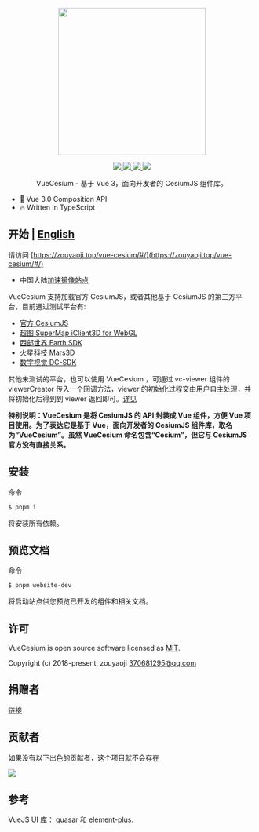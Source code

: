 <!--
 * @Author: zouyaoji@https://github.com/zouyaoji
 * @Date: 2021-04-29 16:12:05
 * @LastEditTime: 2022-11-10 00:46:57
 * @LastEditors: zouyaoji
 * @Description:
 * @FilePath: \vue-cesium@next\README.zh.md
-->
<p align="center">
  <img width="300px" src="https://zouyaoji.top/vue-cesium/images/vue-cesium-logo.svg">
</p>

<p align="center">
  <a href="https://github.com/zouyaoji/vue-cesium/actions/workflows/publish-npm.yml" target="_blank">
    <img src="https://img.shields.io/github/workflow/status/zouyaoji/vue-cesium/Publish%20to%20NPM%20registry?style=plastic">
  </a>
  <a href="https://www.npmjs.com/package/vue-cesium" target="_blank">
    <img src="https://img.shields.io/npm/v/vue-cesium/next?style=plastic">
  </a>
  <a href="https://npmcharts.com/compare/vue-cesium?minimal=true" target="_blank">
    <img src="https://img.shields.io/npm/dm/vue-cesium?style=plastic">
  </a>
  <a href="https://github.com/zouyaoji/vue-cesium/blob/dev/LICENSE" target="_blank">
    <img src="https://img.shields.io/github/license/zouyaoji/vue-cesium?style=plastic">
  </a>
  <!-- <a href="https://coveralls.io/github/zouyaoji/vue-cesium?branch=dev" target="_blank">
    <img src="https://img.shields.io/coveralls/github/zouyaoji/vue-cesium?style=plastic">
  </a> -->
  <br>
</p>

<p align="center">VueCesium - 基于 Vue 3，面向开发者的 CesiumJS 组件库。</p>

- 💪 Vue 3.0 Composition API
- 🔥 Written in TypeScript

## 开始 | [English](./README.md)

请访问 [https://zouyaoji.top/vue-cesium/#/](https://zouyaoji.top/vue-cesium/#/)

- 中国大陆[加速镜像站点](https://vue-cesium.songluck.com)

VueCesium 支持加载官方 CesiumJS，或者其他基于 CesiumJS 的第三方平台，目前通过测试平台有:

- [官方 CesiumJS](https://cesium.com/platform/cesiumjs/)
- [超图 SuperMap iClient3D for WebGL](http://support.supermap.com.cn:8090/webgl/web/index.html)
- [西部世界 Earth SDK](http://www.earthsdk.com/)
- [火星科技 Mars3D](http://mars3d.cn/)
- [数字视觉 DC-SDK](http://dc.dvgis.cn/#/index)

其他未测试的平台，也可以使用 VueCesium ，可通过 vc-viewer 组件的 viewerCreator 传入一个回调方法，viewer 的初始化过程交由用户自主处理，并将初始化后得到到 viewer 返回即可。[详见](https://github.com/zouyaoji/vue-cesium/blob/dev/packages/components/viewer/src/useViewer.ts#L725)

<strong>
特别说明：VueCesium 是将 CesiumJS 的 API 封装成 Vue 组件，方便 Vue 项目使用。为了表达它是基于 Vue，面向开发者的 CesiumJS 组件库，取名为“VueCesium”。虽然 VueCesium 命名包含“Cesium”，但它与 CesiumJS 官方没有直接关系。
</strong>

## 安装

命令

```bash
$ pnpm i
```

将安装所有依赖。

## 预览文档

命令

```bash
$ pnpm website-dev
```

将启动站点供您预览已开发的组件和相关文档。

## 许可

VueCesium is open source software licensed as
[MIT](https://github.com/zouyaoji/vue-cesium/blob/master/LICENSE).

Copyright (c) 2018-present, zouyaoji 370681295@qq.com

## 捐赠者

[链接](https://zouyaoji.top/vue-cesium/#/zh-CN/donations)

## 贡献者

如果没有以下出色的贡献者，这个项目就不会存在

<a href="https://github.com/zouyaoji/vue-cesium/graphs/contributors">
  <img src="https://contrib.rocks/image?repo=zouyaoji/vue-cesium" />
</a>

## 参考

VueJS UI 库： [quasar](https://github.com/quasarframework/quasar) 和 [element-plus](https://github.com/element-plus/element-plus).
